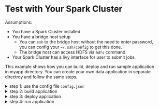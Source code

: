 # Test with Your Spark Cluster

Assumptions:
* You have a Spark Cluster installed
* You have a bridge host setup
    * You can `ssh` to the bridge host without the need to enter password, you can config your `~/.ssh/config` to get this done.
    * The bridge host can access HDFS via `hdfs` command.
* Your Spark Cluster has a livy interface for user to submit jobs.


This example shows how you can build, deploy and run sample application in myapp directory. You can create your own data application in separate directroy and follow the same steps.

<details>
<summary>step 1: use the config file <code>config.json</code></summary>
<br />

* It uses the config in `config.json`, you can modify it if needed.
* config for stage host
    * Make sure `deployer.args[0].bridge` points to the bridge host name or ip
    * Make sure you have directory `deployer.args[0].stage_dir` created on bridge host
* Config your livy
    * `job_submitter.args[0].service_url` must point to the livy endpoint
    * `job_submitter.args[0].username` specify your livy user's username
    * `job_submitter.args[0].password` specify your livy user's password
    * `job_submitter.args[0].run_dir` points to the run_dir in your HDFS

Now you need to create 2 directories in hdfs, you can do it in bridge host:
```
hdfs dfs -mkdir -p hdfs:///etl/runs
hdfs dfs -mkdir -p hdfs:///etl/apps
```

Note, setup of spark cluster is not covered by this document.
</details>


<details>
<summary>step 2: build application</summary>
<br />

do this:
```
./etl.py -a build --app-dir ./myapp --build-dir ./myapp/build
```
</details>

<details>
<summary>step 3: deploy application</summary>
<br />

do this:
```
./etl.py -a deploy \
    -c config.json \
    --build-dir ./myapp/build \
    --deploy-dir hdfs:///etl/apps/myapp
```
</details>

<details>
<summary>step 4: run application</summary>
<br />

do this:
```
./etl.py -a run \
    -c config.json \
    --deploy-dir hdfs:///etl/apps/myapp \
    --version 1.0.0.1 \
    --args foo.json
```

***To check the application log, you can go to the bridge host and run: yarn logs -applicationId <application_id>***
</details>

